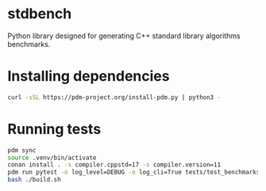 # stdbench
Python library designed for generating C++ standard library algorithms benchmarks.

# Installing dependencies

```bash
curl -sSL https://pdm-project.org/install-pdm.py | python3 -
```

# Running tests
```bash
pdm sync
source .venv/bin/activate
conan install . -s compiler.cppstd=17 -s compiler.version=11 
pdm run pytest -o log_level=DEBUG -o log_cli=True tests/test_benchmarks.py
bash ./build.sh
```

